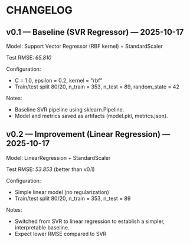 # CHANGELOG

## v0.1 — Baseline (SVR Regressor)  — 2025-10-17
Model: Support Vector Regressor (RBF kernel) + StandardScaler

Test RMSE: *65.810* 

Configuration:
- C = 1.0, epsilon = 0.2, kernel = "rbf"
- Train/test split 80/20, n_train = 353, n_test = 89, random_state = 42

Notes:
- Baseline SVR pipeline using sklearn.Pipeline.
- Model and metrics saved as artifacts (model.pkl, metrics.json).

## v0.2 — Improvement (Linear Regression) — 2025-10-17
Model: LinearRegression + StandardScaler

Test RMSE: *53.853* (better than v0.1)

Configuration:
- Simple linear model (no regularization)
- Train/test split 80/20, n_train = 353, n_test = 89

⁠Notes: 
- Switched from SVR to linear regression to establish a simpler, interpretable baseline.
- Expect lower RMSE compared to SVR
